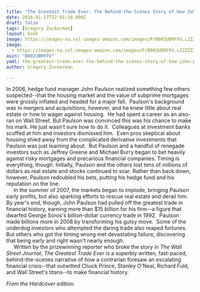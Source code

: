 ```yaml
---
title: "The Greatest Trade Ever: The Behind-the-Scenes Story of How John Paulson Defied Wall Street and Made Financial History"
date: 2016-01-17T22:01:18.000Z
draft: false
tags: [Gregory Zuckerman]
layout: book
image: https://images-na.ssl-images-amazon.com/images/P/B002UBRFFU.LZZZZZZZ.jpg
image: 
  - https://images-na.ssl-images-amazon.com/images/P/B002UBRFFU.LZZZZZZZ.jpg
asin: "B002UBRFFU"
yaml: the-greatest-trade-ever-the-behind-the-scenes-story-of-how-john-paulson-defied-wall-street-and-made-financial-history
author: Gregory Zuckerman

---
```


In 2006, hedge fund manager John Paulson realized something few others suspected--that the housing market and the value of subprime mortgages were grossly inflated and headed for a major fall.  Paulson's background was in mergers and acquisitions, however, and he knew little about real estate or how to wager against housing.  He had spent a career as an also-ran on Wall Street. But Paulson was convinced this was his chance to make his mark. He just wasn't sure how to do it.  Colleagues at investment banks scoffed at him and investors dismissed him.  Even pros skeptical about housing shied away from the complicated derivative investments that Paulson was just learning about.  But Paulson and a handful of renegade investors such as Jeffrey Greene and Michael Burry began to bet heavily against risky mortgages and precarious financial companies. Timing is everything, though. Initially, Paulson and the others lost tens of millions of dollars as real estate and stocks continued to soar. Rather than back down, however, Paulson redoubled his bets, putting his hedge fund and his reputation on the line.  
     In the summer of 2007, the markets began to implode, bringing Paulson early profits, but also sparking efforts to rescue real estate and derail him. By year's end, though, John Paulson had pulled off the greatest trade in financial history, earning more than $15 billion for his firm--a figure that dwarfed George Soros's billion-dollar currency trade in 1992.  Paulson made billions more in 2008 by transforming his gutsy move.  Some of the underdog investors who attempted the daring trade also reaped fortunes. But others who got the timing wrong met devastating failure, discovering that being early and right wasn't nearly enough.  
     Written by the prizewinning reporter who broke the story in *The Wall Street Journal*, *The Greatest Trade Ever* is a superbly written, fast-paced, behind-the-scenes narrative of how a contrarian foresaw an escalating financial crisis--that outwitted Chuck Prince, Stanley O'Neal, Richard Fuld, and Wall Street's titans--to make financial history.  
  
  
*From the Hardcover edition.*